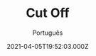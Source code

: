 ---
id: '922bc0b5-763a-4bdf-9013-22d4696da2a4'
type: 'movie' # Filme, Série, Anime
title: "Cut Off"
synopsis: []
originalTitle: "Cut Off"
date: '2021-04-05T19:52:03.000Z'
update: '2021-04-05T19:52:03.000Z'
releaseDate: '2018-08-11T03:00:00.000Z'
imdb:
  rating: '6.5' # 8.5
  id: '' # tt0470752
duration: '2h 12 Min'
trailer:
  urls: [
    '0-vlTYJ71Rg&list=PLInLPaEqH6Kxj6m1AWo2eUp47lKQJ-JDd',
  ]
tags: ['1080p']
genre: ['Ação', 'Crime', 'Terror'] #
quality: 'BluRay' # BluRay, WEB-DL, HDTV, WEB-DL4K, WEB-DLe
format: 'Mkv' # MKV, MP4, TS
audio: 'Português, Alemão' # Dublado, Legendado, Dual Audio, Dub & Leg
subtitle: 'Português' # Português, inglês,
size: '4.54 GB' # 4.8 GB
audioQuality: 10
videoQuality: 10
directors: []
#  - name: 'Lana Wachowski'
#    image: ''
#  - name: 'Lilly Wachowski'
#    image: ''
cast: []
#  - name: 'Keanu Reeves'
#    image: ''
#    characterName: 'Neo'
writers: []
#  - name: ''
#    image: ''
maturityRating:
  age: '' # L , 10, 12, 14, 16, 18
  topics: [''] # Violence, Illegal drugs, Inappropriate Language, Legal Drugs, Sexual Content, Extreme Violence
###########################################
download:
  
  - url: 'magnet:?xt=urn:btih:37F6EE92684AF898E0F4BA0BBADBA56527829035&dn=LAPUMiA.Org%20-%20Isolados%202019%20%281080p-FULL%29&tr=udp%3a%2f%2ftracker.openbittorrent.com%3a80%2fannounce&tr=udp%3a%2f%2ftracker.opentrackr.org%3a1337%2fannounce'
    resolution: '1080p' # 720p, 1080p, 4K,
    audio: 'Dual Áudio' # Dublado, Legendado, Dual Audio
    size: '' # 4.8 GB
    quality: '' # BluRay, WEB-DL
    format: '' # MKV
images:
  cover: '/assets/movies/cut-off.jpg'
  background: '/assets/movies/'
---